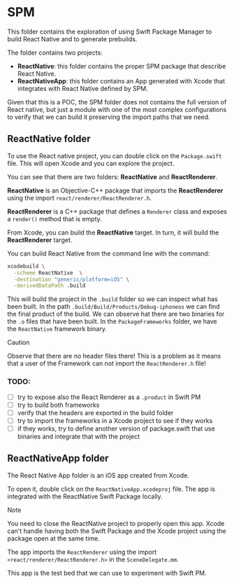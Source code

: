 # SPM

This folder contains the exploration of using Swift Package Manager to build React Native and to generate prebuilds.

The folder contains two projects:
- **ReactNative**: this folder contains the proper SPM package that describe React Native.
- **ReactNativeApp**: this folder contains an App generated with Xcode that integrates with React Native defined by SPM.

Given that this is a POC, the SPM folder does not contains the full version of React native, but just a module with one of the most complex configurations to verify that we can build it preserving the import paths that we need.

## ReactNative folder

To use the React native project, you can double click on the `Package.swift` file. This will open Xcode and you can explore the project.

You can see that there are two folders: **ReactNative** and **ReactRenderer**.

**ReactNative** is an Objective-C++ package that imports the **ReactRenderer** using the import `react/renderer/ReactRenderer.h`.

**ReactRenderer** is a C++ package that defines a `Renderer` class and exposes a `render()` method that is empty.

From Xcode, you can build the **ReactNative** target. In turn, it will build the **ReactRenderer** target.

You can build React Native from the command line with the command:

```bash
xcodebuild \
  -scheme ReactNative  \
  -destination "generic/platform=iOS" \
  -derivedDataPath .build
```

This will build the project in the `.build` folder so we can inspect what has been built. In the path `.build/Build/Products/Debug-iphoneos` we can find the final product of the build. We can observe hat there are two binaries for the `.o` files that have been built. In the `PackageFrameworks` folder, we have the `ReactNative` framework binary.

> [!CAUTION]
> Observe that there are no header files there! This is a problem as it means that a user of the Framework can not import the `ReactRenderer.h` file!

### TODO:
- [ ] try to expose also the React Renderer as a `.product` in Swift PM
- [ ] try to build both frameworks
- [ ] verify that the headers are exported in the build folder
- [ ] try to import the frameworks in a Xcode project to see if they works
- [ ] if they works, try to define another version of package.swift that use binaries and integrate that with the project

## ReactNativeApp folder

The React Native App folder is an iOS app created from Xcode.

To open it, double click on the `ReactNativeApp.xcodeproj` file. The app is integrated with the ReactNative Swift Package locally.

> [!NOTE]
> You need to close the ReactNative project to properly open this app. Xcode can't handle having both the Swift Package and the Xcode project using the package open at the same time.

The app imports the `ReactRenderer` using the import `<react/renderer/ReactRenderer.h>` in the `SceneDelegate.mm`.

This app is the test bed that we can use to experiment with Swift PM.

